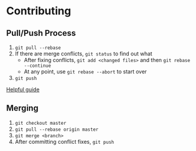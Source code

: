 # Contributing

## Pull/Push Process

1. `git pull --rebase`
2. If there are merge conflicts, `git status` to find out what
   * After fixing conflicts, `git add <changed files>` and then `git rebase --continue`
   * At any point, use `git rebase --abort` to start over
3. `git push`

[Helpful guide](https://www.atlassian.com/git/tutorials/comparing-workflows)

## Merging

1. `git checkout master`
2. `git pull --rebase origin master`
3. `git merge <branch>`
4. After committing conflict fixes, `git push`
